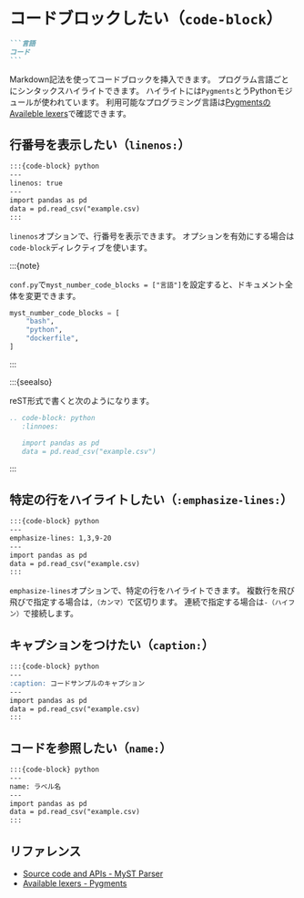 # コードブロックしたい（``code-block``）

````md
```言語
コード
```
````

Markdown記法を使ってコードブロックを挿入できます。
プログラム言語ごとにシンタックスハイライトできます。
ハイライトには``Pygments``とうPythonモジュールが使われています。
利用可能なプログラミング言語は[PygmentsのAvaileble lexers](https://pygments.org/docs/lexers/)で確認できます。

## 行番号を表示したい（``linenos:``）

```md
:::{code-block} python
---
linenos: true
---
import pandas as pd
data = pd.read_csv("example.csv)
:::
```

``linenos``オプションで、行番号を表示できます。
オプションを有効にする場合は``code-block``ディレクティブを使います。

:::{note}

``conf.py``で``myst_number_code_blocks = ["言語"]``を設定すると、ドキュメント全体を変更できます。

```python
myst_number_code_blocks = [
    "bash",
    "python",
    "dockerfile",
]
```

:::

:::{seealso}

reST形式で書くと次のようになります。

```rst
.. code-block: python
   :linnoes:

   import pandas as pd
   data = pd.read_csv("example.csv")
```

:::

## 特定の行をハイライトしたい（``:emphasize-lines:``）

```md
:::{code-block} python
---
emphasize-lines: 1,3,9-20
---
import pandas as pd
data = pd.read_csv("example.csv)
:::
```

``emphasize-lines``オプションで、特定の行をハイライトできます。
複数行を飛び飛びで指定する場合は``,（カンマ）``で区切ります。
連続で指定する場合は``-（ハイフン）``で接続します。

## キャプションをつけたい（``caption:``）

```md
:::{code-block} python
---
:caption: コードサンプルのキャプション
---
import pandas as pd
data = pd.read_csv("example.csv)
:::
```

## コードを参照したい（``name:``）

```md
:::{code-block} python
---
name: ラベル名
---
import pandas as pd
data = pd.read_csv("example.csv)
:::
```

## リファレンス

- [Source code and APIs - MyST Parser](https://myst-parser.readthedocs.io/en/latest/syntax/code_and_apis.html)
- [Available lexers - Pygments](https://pygments.org/docs/lexers/)
